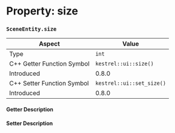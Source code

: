 
# Property: size
### `SceneEntity.size`

| Aspect | Value |
| --- | --- |
| Type | `int` |
| C++ Getter Function Symbol | `kestrel::ui::size()` |
| Introduced | 0.8.0 |
| C++ Setter Function Symbol | `kestrel::ui::set_size()` |
| Introduced | 0.8.0 |

#### Getter Description

#### Setter Description

